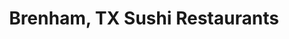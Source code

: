 ---
layout: city
title: Brenham, TX Sushi Restaurants
permalink: /texas/brenham/
stateAbbr: TX
stateName: Texas
cityName: Brenham
---